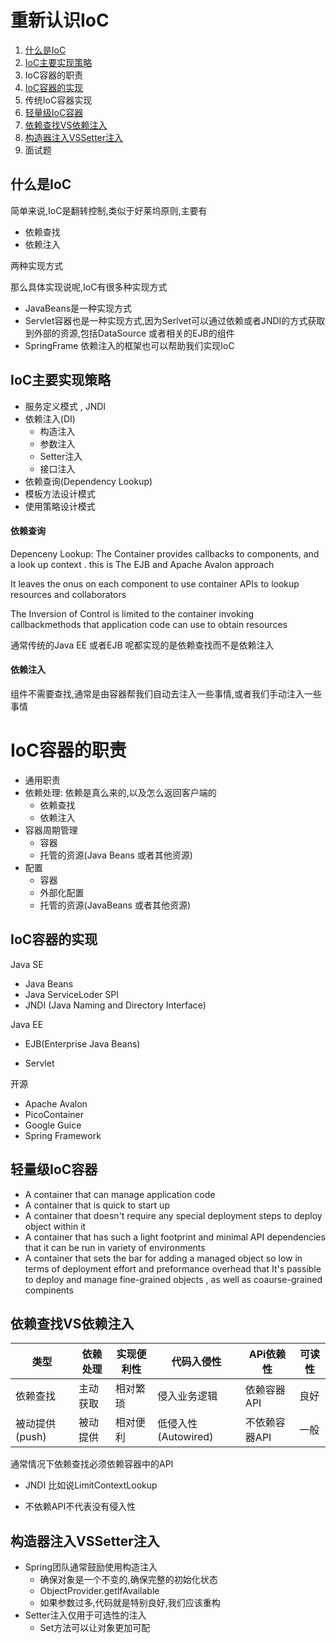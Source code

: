 # 重新认识IoC

1. [什么是IoC](#什么是IoC)
2. [IoC主要实现策略](#IoC主要实现策略)
3. IoC容器的职责
4. [IoC容器的实现](#IoC容器的实现)
5. 传统IoC容器实现
6. [轻量级IoC容器](#轻量级IoC容器)
7. [依赖查找VS依赖注入](#依赖查找VS依赖注入)
8. [构造器注入VSSetter注入](#构造器注入VSSetter注入)
9. 面试题

## 什么是IoC

简单来说,IoC是翻转控制,类似于好莱坞原则,主要有

- 依赖查找
- 依赖注入

两种实现方式

那么具体实现说呢,IoC有很多种实现方式

- JavaBeans是一种实现方式
- Servlet容器也是一种实现方式,因为Serlvet可以通过依赖或者JNDI的方式获取到外部的资源,包括DataSource 或者相关的EJB的组件
- SpringFrame 依赖注入的框架也可以帮助我们实现IoC



## IoC主要实现策略

- 服务定义模式 , JNDI
- 依赖注入(DI)
  - 构造注入
  - 参数注入
  - Setter注入
  - 接口注入
- 依赖查询(Dependency Lookup)
- 模板方法设计模式
- 使用策略设计模式

#### 依赖查询

Depenceny Lookup: The Container provides callbacks to components, and a look up context . this is  The EJB and Apache Avalon approach

It leaves the onus on each component to use container APIs to  lookup resources and collaborators

The Inversion of Control is limited to the container invoking callbackmethods that application code can use to obtain resources

通常传统的Java EE 或者EJB 呢都实现的是依赖查找而不是依赖注入

#### 依赖注入

组件不需要查找,通常是由容器帮我们自动去注入一些事情,或者我们手动注入一些事情

# IoC容器的职责

- 通用职责
- 依赖处理: 依赖是真么来的,以及怎么返回客户端的
  - 依赖查找
  - 依赖注入
- 容器周期管理
  - 容器
  - 托管的资源(Java Beans 或者其他资源)
- 配置
  - 容器
  - 外部化配置
  - 托管的资源(JavaBeans 或者其他资源)

## IoC容器的实现

Java SE

- Java Beans
- Java ServiceLoder SPI
- JNDI (Java Naming and Directory Interface)

Java EE

- EJB(Enterprise Java Beans)

- Servlet

  > 

开源

- Apache Avalon
- PicoContainer
- Google Guice
- Spring Framework

## 轻量级IoC容器

- A container that can manage application code 
- A container that is quick to start up
- A container that doesn't require any special deployment steps to deploy object within it 
- A container that has such a light footprint and minimal API dependencies that it can be run in variety of environments 
- A container that sets the bar for adding a managed object so low in terms of deployment effort and preformance overhead that It's passible to deploy and manage fine-grained objects , as well as coaurse-grained compinents 

## 依赖查找VS依赖注入

| 类型           | 依赖处理 | 实现便利性 | 代码入侵性          | APi依赖性     | 可读性 |
| -------------- | -------- | ---------- | ------------------- | ------------- | ------ |
| 依赖查找       | 主动获取 | 相对繁琐   | 侵入业务逻辑        | 依赖容器API   | 良好   |
| 被动提供(push) | 被动提供 | 相对便利   | 低侵入性(Autowired) | 不依赖容器API | 一般   |

通常情况下依赖查找必须依赖容器中的API

- JNDI 比如说LimitContextLookup 

- 不依赖API不代表没有侵入性

## 构造器注入VSSetter注入

- Spring团队通常鼓励使用构造注入
  - 确保对象是一个不变的,确保完整的初始化状态
  - ObjectProvider.getIfAvailable
  - 如果参数过多,代码就是特别良好,我们应该重构
- Setter注入仅用于可选性的注入
  - Set方法可以让对象更加可配